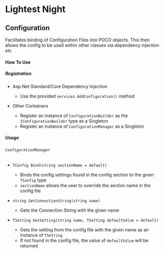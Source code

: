 # Lightest Night
## Configuration

Facilitates binding of Configuration Files into POCO objects. This then allows the config to be used within other classes via dependency injection etc

#### How To Use
##### Registration
* Asp.Net Standard/Core Dependency Injection
  * Use the provided `services.AddConfiguration()` method
  
* Other Containers
  * Register an instance of `ConfigurationBuilder` as the `IConfigurationBuilder` type as a Singleton
  * Register an instance of `ConfigurationManager` as a Singleton
  
##### Usage
###### `ConfigurationManager`
* `TConfig Bind(string sectionName = default)`
  * Binds the config settings found in the config section to the given `TConfig` type
  * `sectionName` allows the user to override the section name in the config file
  
* `string GetConnectionString(string name)`
  * Gets the Connection String with the given name
  
* `TSetting GetSetting(string name, TSetting defaultValue = default)`
  * Gets the setting from the config file with the given name as an instance of `TSetting`
  * If not found in the config file, the value of `defaultValue` will be returned
